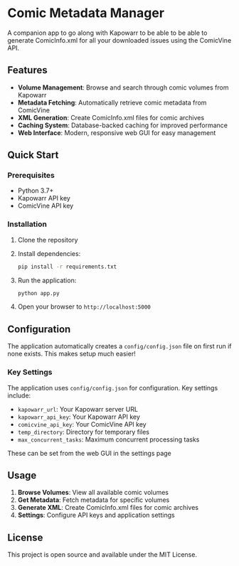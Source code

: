 # Comic Metadata Manager

A companion app to go along with Kapowarr to be able to be able to generate ComicInfo.xml for all your downloaded issues using the ComicVine API.

## Features

- **Volume Management**: Browse and search through comic volumes from Kapowarr
- **Metadata Fetching**: Automatically retrieve comic metadata from ComicVine
- **XML Generation**: Create ComicInfo.xml files for comic archives
- **Caching System**: Database-backed caching for improved performance
- **Web Interface**: Modern, responsive web GUI for easy management

## Quick Start

### Prerequisites

- Python 3.7+
- Kapowarr API key
- ComicVine API key

### Installation

1. Clone the repository

2. Install dependencies:
   ```bash
   pip install -r requirements.txt
   ```

3. Run the application:
   ```bash
   python app.py
   ```

4. Open your browser to `http://localhost:5000`

## Configuration

The application automatically creates a `config/config.json` file on first run if none exists. This makes setup much easier!

### Key Settings
The application uses `config/config.json` for configuration. Key settings include:

- `kapowarr_url`: Your Kapowarr server URL
- `kapowarr_api_key`: Your Kapowarr API key
- `comicvine_api_key`: Your ComicVine API key
- `temp_directory`: Directory for temporary files
- `max_concurrent_tasks`: Maximum concurrent processing tasks

These can be set from the web GUI in the settings page

## Usage

1. **Browse Volumes**: View all available comic volumes
2. **Get Metadata**: Fetch metadata for specific volumes
3. **Generate XML**: Create ComicInfo.xml files for comic archives
4. **Settings**: Configure API keys and application settings


## License

This project is open source and available under the MIT License.
